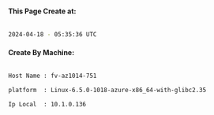 
   
#### This Page Create at:

```bash

2024-04-18 - 05:35:36 UTC

```

#### Create By Machine:

```bash

Host Name : fv-az1014-751

platform  : Linux-6.5.0-1018-azure-x86_64-with-glibc2.35

Ip Local  : 10.1.0.136

```


